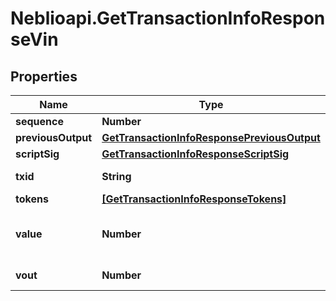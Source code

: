 # Neblioapi.GetTransactionInfoResponseVin

## Properties
Name | Type | Description | Notes
------------ | ------------- | ------------- | -------------
**sequence** | **Number** |  | [optional] 
**previousOutput** | [**GetTransactionInfoResponsePreviousOutput**](GetTransactionInfoResponsePreviousOutput.md) |  | [optional] 
**scriptSig** | [**GetTransactionInfoResponseScriptSig**](GetTransactionInfoResponseScriptSig.md) |  | [optional] 
**txid** | **String** | TXID of the input | [optional] 
**tokens** | [**[GetTransactionInfoResponseTokens]**](GetTransactionInfoResponseTokens.md) |  | [optional] 
**value** | **Number** | Value of input in NEBL satoshi | [optional] 
**vout** | **Number** | output index | [optional] 



